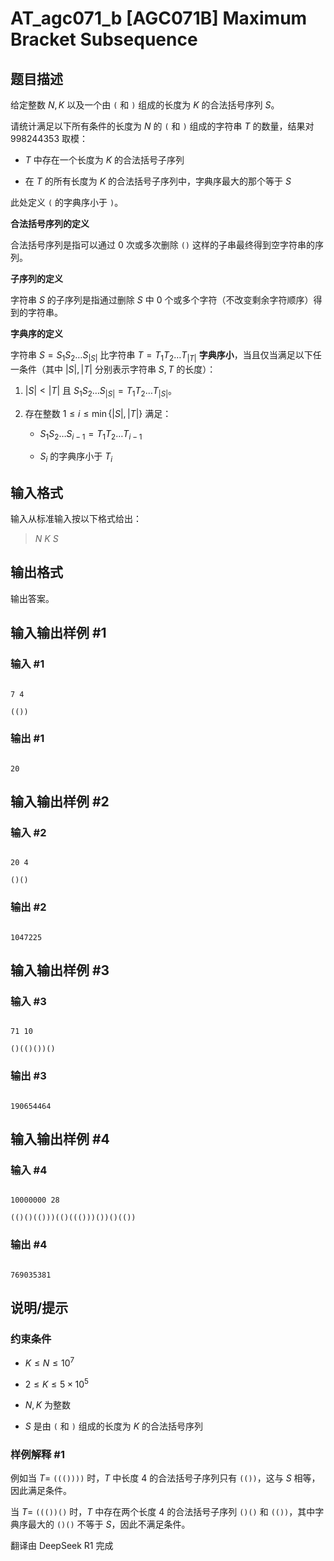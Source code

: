 # AT_agc071_b [AGC071B] Maximum Bracket Subsequence

## 题目描述

[problemUrl]: https://atcoder.jp/contests/agc071/tasks/agc071_b

给定整数 $N, K$ 以及一个由 `(` 和 `)` 组成的长度为 $K$ 的合法括号序列 $S$。

请统计满足以下所有条件的长度为 $N$ 的 `(` 和 `)` 组成的字符串 $T$ 的数量，结果对 $998244353$ 取模：

- $T$ 中存在一个长度为 $K$ 的合法括号子序列
- 在 $T$ 的所有长度为 $K$ 的合法括号子序列中，字典序最大的那个等于 $S$

此处定义 `(` 的字典序小于 `)`。

**合法括号序列的定义**  
合法括号序列是指可以通过 $0$ 次或多次删除 `()` 这样的子串最终得到空字符串的序列。

**子序列的定义**  
字符串 $S$ 的子序列是指通过删除 $S$ 中 $0$ 个或多个字符（不改变剩余字符顺序）得到的字符串。

**字典序的定义**  
字符串 $S = S_1S_2\ldots S_{|S|}$ 比字符串 $T = T_1T_2\ldots T_{|T|}$ **字典序小**，当且仅当满足以下任一条件（其中 $|S|, |T|$ 分别表示字符串 $S, T$ 的长度）：

1. $|S| < |T|$ 且 $S_1S_2\ldots S_{|S|} = T_1T_2\ldots T_{|S|}$。
2. 存在整数 $1 \leq i \leq \min\{ |S|, |T| \}$ 满足：
   - $S_1S_2\ldots S_{i-1} = T_1T_2\ldots T_{i-1}$
   - $S_i$ 的字典序小于 $T_i$

## 输入格式

输入从标准输入按以下格式给出：

> $N$ $K$ $S$

## 输出格式

输出答案。

## 输入输出样例 #1

### 输入 #1

```
7 4
(())
```

### 输出 #1

```
20
```

## 输入输出样例 #2

### 输入 #2

```
20 4
()()
```

### 输出 #2

```
1047225
```

## 输入输出样例 #3

### 输入 #3

```
71 10
()(()())()
```

### 输出 #3

```
190654464
```

## 输入输出样例 #4

### 输入 #4

```
10000000 28
(()()(()))(()((()))())()(())
```

### 输出 #4

```
769035381
```

## 说明/提示

### 约束条件

- $K \leq N \leq 10^7$
- $2 \leq K \leq 5 \times 10^5$
- $N, K$ 为整数
- $S$ 是由 `(` 和 `)` 组成的长度为 $K$ 的合法括号序列

### 样例解释 #1

例如当 $T=$ `((())))` 时，$T$ 中长度 $4$ 的合法括号子序列只有 `(())`，这与 $S$ 相等，因此满足条件。  
当 $T=$ `((())()` 时，$T$ 中存在两个长度 $4$ 的合法括号子序列 `()()` 和 `(())`，其中字典序最大的 `()()` 不等于 $S$，因此不满足条件。

翻译由 DeepSeek R1 完成